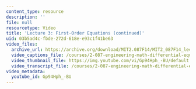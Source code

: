 ```yaml
---
content_type: resource
description: ''
file: null
resourcetype: Video
title: 'Lecture 3: First-Order Equations (continued)'
uid: 03b5ad4c-fbde-272d-618e-e93c1f41be63
video_files:
  archive_url: https://archive.org/download/MIT2.087F14/MIT2_087F14_lec03_300k.mp4
  video_captions_file: /courses/2-087-engineering-math-differential-equations-and-linear-algebra-fall-2014/96915742311e5ad5a6295d31a862e343_Gp94Hph_-BU.vtt
  video_thumbnail_file: https://img.youtube.com/vi/Gp94Hph_-BU/default.jpg
  video_transcript_file: /courses/2-087-engineering-math-differential-equations-and-linear-algebra-fall-2014/38e5237453f46db98ffa6d48d9b99853_Gp94Hph_-BU.pdf
video_metadata:
  youtube_id: Gp94Hph_-BU
---
```

